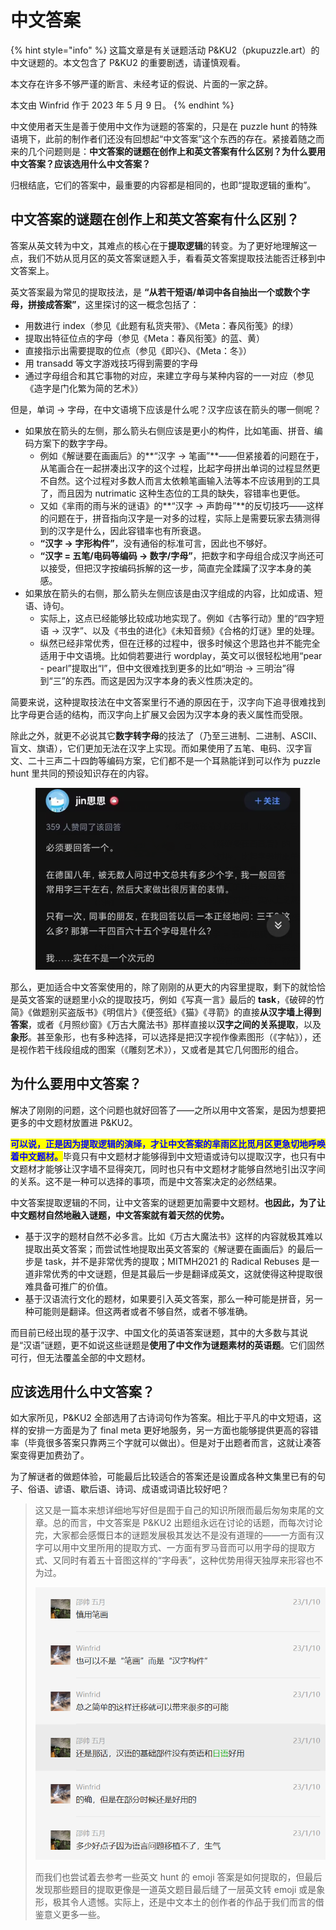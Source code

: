 # 中文答案

{% hint style="info" %}
这篇文章是有关谜题活动 P\&KU2（pkupuzzle.art）的中文谜题的。本文包含了 P\&KU2 的重要剧透，请谨慎观看。

本文存在许多不够严谨的断言、未经考证的假说、片面的一家之辞。

本文由 Winfrid 作于 2023 年 5 月 9 日。
{% endhint %}

中文使用者天生是善于使用中文作为谜题的答案的，只是在 puzzle hunt 的特殊语境下，此前的制作者们还没有回想起“中文答案”这个东西的存在。紧接着随之而来的几个问题则是：**中文答案的谜题在创作上和英文答案有什么区别？为什么要用中文答案？应该选用什么中文答案？**

归根结底，它们的答案中，最重要的内容都是相同的，也即“提取逻辑的重构”。

## 中文答案的谜题在创作上和英文答案有什么区别？

答案从英文转为中文，其难点的核心在于**提取逻辑**的转变。为了更好地理解这一点，我们不妨从觅月区的英文答案谜题入手，看看英文答案提取技法能否迁移到中文答案上。

英文答案最为常见的提取技法，是 **“从若干短语/单词中各自抽出一个或数个字母，拼接成答案”**，这里探讨的这一概念包括了：

* 用数进行 index（参见《此题有私货夹带》、《Meta：春风衔笺》的绿）
* 提取出特征位点的字母（参见《Meta：春风衔笺》的蓝、黄）
* 直接指示出需要提取的位点（参见《即兴》、《Meta：冬》）
* 用 transadd 等文字游戏技巧得到需要的字母
* 通过字母组合和其它事物的对应，来建立字母与某种内容的一一对应（参见《造字是门化繁为简的艺术》）

但是，单词 → 字母，在中文语境下应该是什么呢？汉字应该在箭头的哪一侧呢？

* 如果放在箭头的左侧，那么箭头右侧应该是更小的构件，比如笔画、拼音、编码方案下的数字字母。
  * 例如《解谜要在画画后》的**“汉字 → 笔画”**——但紧接着的问题在于，从笔画合在一起拼凑出汉字的这个过程，比起字母拼出单词的过程显然更不自然。这个过程对多数人而言太依赖笔画输入法等本不应该用到的工具了，而且因为 nutrimatic 这种生态位的工具的缺失，容错率也更低。
  * 又如《芈雨的雨与米的谜语》的**“汉字 → 声韵母”**的反切技巧——这样的问题在于，拼音指向汉字是一对多的过程，实际上是需要玩家去猜测得到的汉字是什么，因此容错率也有所衰退。
  * **“汉字 → 字形构件”**，没有通俗的标准可言，因此也不够好。
  * **“汉字 = 五笔/电码等编码 → 数字/字母”**，把数字和字母组合成汉字尚还可以接受，但把汉字按编码拆解的这一步，简直完全蹂躏了汉字本身的美感。
* 如果放在箭头的右侧，那么箭头左侧应该是由汉字组成的内容，比如成语、短语、诗句。
  * 实际上，这点已经能够比较成功地实现了。例如《古筝行动》里的“四字短语 → 汉字”、以及《书虫的进化》《未知音频》《合格的灯谜》里的处理。
  * 纵然已经非常优秀，但在迁移的过程中，很多时候这个思路也并不能完全适用于中文语境。比如倘若要进行 wordplay，英文可以很轻松地用“pear - pearl”提取出“l”，但中文很难找到更多的比如“明治 → 三明治”得到“三”的东西。而这是因为汉字本身的表义性质决定的。

简要来说，这种提取技法在中文答案里行不通的原因在于，汉字向下追寻很难找到比字母更合适的结构，而汉字向上扩展又会因为汉字本身的表义属性而受限。

除此之外，就更不必说其它**数字转字母**的技法了（乃至三进制、二进制、ASCII、盲文、旗语），它们更加无法在汉字上实现。而如果使用了五笔、电码、汉字盲文、二十三声二十四韵等编码方案，它们都不是一个耳熟能详到可以作为 puzzle hunt 里共同的预设知识存在的内容。

<figure><img src="../../.gitbook/assets/image-20230509084857007.png" alt="" width="563"><figcaption></figcaption></figure>

那么，更加适合中文答案使用的，除了刚刚的从更大的内容里提取，剩下的就恰恰是英文答案的谜题里小众的提取技巧，例如《写真一言》最后的 **task**，《破碎的竹简》《做题别买盗版书》《明信片》《便签纸》《猫》《寻箭》的直接**从汉字墙上得到答案**，或者《月照纱窗》《万古大魔法书》那样直接以**汉字之间的关系提取**，以及**象形**。甚至象形，也有多种选择，可以选择是把汉字视作像素图形（《字帖》），还是视作若干线段组成的图案（《雕刻艺术》），又或者是其它几何图形的组合。

## 为什么要用中文答案？

解决了刚刚的问题，这个问题也就好回答了——之所以用中文答案，是因为想要把更多的中文题材放置进 P\&KU2。

<mark style="color:blue;">**可以说，正是因为提取逻辑的演绎，才让中文答案的芈雨区比觅月区更急切地呼唤着中文题材。**</mark>毕竟只有中文题材才能够得到中文短语或诗句以提取汉字，也只有中文题材才能够让汉字墙不显得突兀，同时也只有中文题材才能够自然地引出汉字间的关系。这不是一种可以选择的事项，而是中文答案决定的必然结果。

中文答案提取逻辑的不同，让中文答案的谜题更加需要中文题材。**也因此，为了让中文题材自然地融入谜题，中文答案就有着天然的优势。**

* 基于汉字的题材自然不必多言。比如《万古大魔法书》这样的内容就极其难以提取出英文答案；而尝试性地提取出英文答案的《解谜要在画画后》的最后一步是 task，并不是非常优秀的提取；MITMH2021 的 Radical Rebuses 是一道非常优秀的中文谜题，但是其最后一步是翻译成英文，这就使得这种提取很难具备可推广的价值。
* 基于汉语流行文化的题材，如果要引入英文答案，那么一种可能是拼音，另一种可能则是翻译。但这两者或者不够自然，或者不够准确。

而目前已经出现的基于汉字、中国文化的英语答案谜题，其中的大多数与其说是“汉语”谜题，更不如说这些谜题是**使用了中文作为谜题素材的英语题**。它们固然可行，但无法覆盖全部的中文题材。

## 应该选用什么中文答案？

如大家所见，P\&KU2 全部选用了古诗词句作为答案。相比于平凡的中文短语，这样的安排一方面是为了 final meta 更好地服务，另一方面也能够提供更高的容错率（毕竟很多答案只靠两三个字就可以做出）。但是对于出题者而言，这就让凑答案变得更加费劲了。

为了解谜者的做题体验，可能最后比较适合的答案还是设置成各种文集里已有的句子、俗语、谚语、歇后语、诗词、成语或词语比较好吧？

> 这又是一篇本来想详细地写好但是囿于自己的知识所限而最后匆匆束尾的文章。总的而言，中文答案是 P\&KU2 出题组永远在讨论的话题，而每次讨论完，大家都会感慨日本的谜题发展极其发达不是没有道理的——一方面有汉字可以用中文里所用的提取方式、一方面有罗马音而可以用字母的提取方式、又同时有着五十音图这样的“字母表”，这种优势用得天独厚来形容也不为过。
>
> ![](../../.gitbook/assets/image-20230509161529219.png)
>
> 而我们也尝试着去参考一些英文 hunt 的 emoji 答案是如何提取的，但最后发现那些题目的提取更像是一道英文题目最后缝了一层英文转 emoji 或是象形，极其令人遗憾。实际上，还是中文本土的创作者的作品于我们而言的借鉴意义更多一些。
